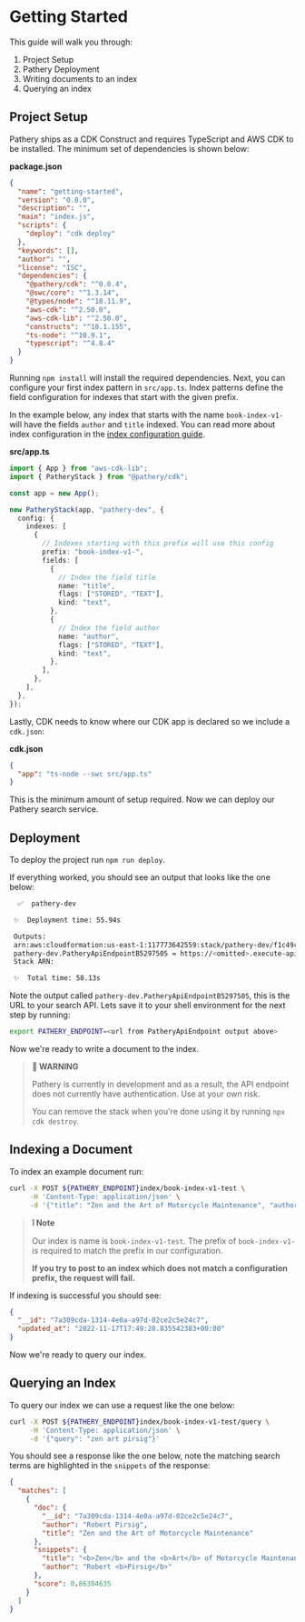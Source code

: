 # Getting Started

This guide will walk you through:

1. Project Setup
1. Pathery Deployment
1. Writing documents to an index
1. Querying an index

## Project Setup

Pathery ships as a CDK Construct and requires TypeScript and AWS CDK to be installed.
The minimum set of dependencies is shown below:

**package.json**

```json
{
  "name": "getting-started",
  "version": "0.0.0",
  "description": "",
  "main": "index.js",
  "scripts": {
    "deploy": "cdk deploy"
  },
  "keywords": [],
  "author": "",
  "license": "ISC",
  "dependencies": {
    "@pathery/cdk": "^0.0.4",
    "@swc/core": "^1.3.14",
    "@types/node": "^18.11.9",
    "aws-cdk": "^2.50.0",
    "aws-cdk-lib": "^2.50.0",
    "constructs": "^10.1.155",
    "ts-node": "^10.9.1",
    "typescript": "^4.8.4"
  }
}
```

Running `npm install` will install the required dependencies.
Next, you can configure your first index pattern in `src/app.ts`.
Index patterns define the field configuration for indexes that start with the given prefix.

In the example below, any index that starts with the name `book-index-v1-` will have the fields `author` and `title` indexed.
You can read more about index configuration in the [index configuration guide][index-config].

**src/app.ts**

```typescript
import { App } from "aws-cdk-lib";
import { PatheryStack } from "@pathery/cdk";

const app = new App();

new PatheryStack(app, "pathery-dev", {
  config: {
    indexes: [
      {
        // Indexes starting with this prefix will use this config
        prefix: "book-index-v1-",
        fields: [
          {
            // Index the field title
            name: "title",
            flags: ["STORED", "TEXT"],
            kind: "text",
          },
          {
            // Index the field author
            name: "author",
            flags: ["STORED", "TEXT"],
            kind: "text",
          },
        ],
      },
    ],
  },
});
```

Lastly, CDK needs to know where our CDK app is declared so we include a `cdk.json`:

**cdk.json**

```json
{
  "app": "ts-node --swc src/app.ts"
}
```

This is the minimum amount of setup required. Now we can deploy our Pathery search service.

## Deployment

To deploy the project run `npm run deploy`.

If everything worked, you should see an output that looks like the one below:

```bash
  ✅  pathery-dev

 ✨  Deployment time: 55.94s

 Outputs:
 arn:aws:cloudformation:us-east-1:117773642559:stack/pathery-dev/f1c49c40-60b3-11ed-b19f-0e7f8a5bfcb7
 pathery-dev.PatheryApiEndpointB5297505 = https://<omitted>.execute-api.us-east-1.amazonaws.com/prod/
 Stack ARN:

 ✨  Total time: 58.13s
```

Note the output called `pathery-dev.PatheryApiEndpointB5297505`, this is the URL to your search API.
Lets save it to your shell environment for the next step by running:

```bash
export PATHERY_ENDPOINT=<url from PatheryApiEndpoint output above>
```

Now we're ready to write a document to the index.

> **🛑 WARNING**
>
> Pathery is currently in development and as a result, the API endpoint does not currently have authentication.
> Use at your own risk.
>
> You can remove the stack when you're done using it by running `npx cdk destroy`.

[index-config]: ../../doc/index-config.md

## Indexing a Document

To index an example document run:

```bash
curl -X POST ${PATHERY_ENDPOINT}index/book-index-v1-test \
     -H 'Content-Type: application/json' \
     -d '{"title": "Zen and the Art of Motorcycle Maintenance", "author": "Robert Pirsig"}'
```

> **❕ Note**
>
> Our index is name is `book-index-v1-test`.
> The prefix of `book-index-v1-` is required to match the prefix in our configuration.
>
> **If you try to post to an index which does not match a configuration prefix, the request will fail.**

If indexing is successful you should see:

```json
{
  "__id": "7a309cda-1314-4e0a-a97d-02ce2c5e24c7",
  "updated_at": "2022-11-17T17:49:28.835542383+00:00"
}
```

Now we're ready to query our index.

## Querying an Index

To query our index we can use a request like the one below:

```bash
curl -X POST ${PATHERY_ENDPOINT}index/book-index-v1-test/query \
     -H 'Content-Type: application/json' \
     -d '{"query": "zen art pirsig"}'
```

You should see a response like the one below, note the matching search terms are highlighted in the `snippets` of the response:

```json
{
  "matches": [
    {
      "doc": {
        "__id": "7a309cda-1314-4e0a-a97d-02ce2c5e24c7",
        "author": "Robert Pirsig",
        "title": "Zen and the Art of Motorcycle Maintenance"
      },
      "snippets": {
        "title": "<b>Zen</b> and the <b>Art</b> of Motorcycle Maintenance",
        "author": "Robert <b>Pirsig</b>"
      },
      "score": 0.86304635
    }
  ]
}
```
